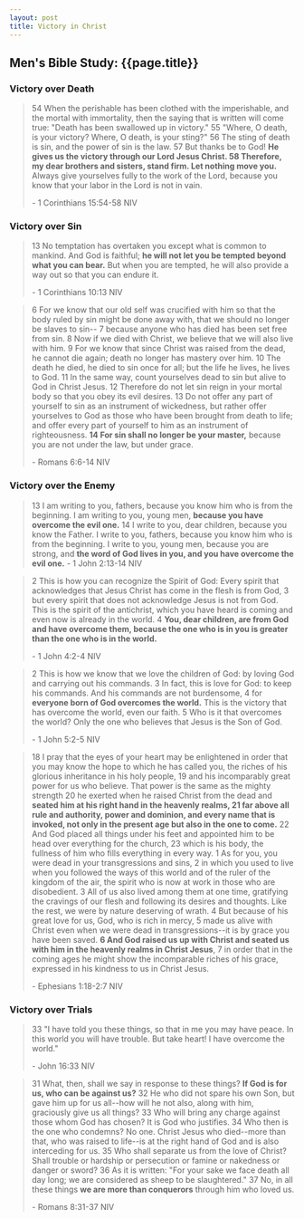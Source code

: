 ```yaml
---
layout: post
title: Victory in Christ
---
```

## Men's Bible Study: {{page.title}}

### Victory over Death
> 54 When the perishable has been clothed with the imperishable, and the mortal with immortality, then the saying that is written will come true: "Death has been swallowed up in victory." 55 "Where, O death, is your victory? Where, O death, is your sting?" 56 The sting of death is sin, and the power of sin is the law. 57 But thanks be to God! **He gives us the victory through our Lord Jesus Christ. 58 Therefore, my dear brothers and sisters, stand firm. Let nothing move you.** Always give yourselves fully to the work of the Lord, because you know that your labor in the Lord is not in vain.
>
> \- 1 Corinthians 15:54-58 NIV

### Victory over Sin
>13 No temptation has overtaken you except what is common to mankind. And God is faithful; **he will not let you be tempted beyond what you can bear.** But when you are tempted, he will also provide a way out so that you can endure it.
>
>\- 1 Corinthians 10:13 NIV

>6 For we know that our old self was crucified with him so that the body ruled by sin might be done away with, that we should no longer be slaves to sin-- 7 because anyone who has died has been set free from sin. 8 Now if we died with Christ, we believe that we will also live with him. 9 For we know that since Christ was raised from the dead, he cannot die again; death no longer has mastery over him. 10 The death he died, he died to sin once for all; but the life he lives, he lives to God. 11 In the same way, count yourselves dead to sin but alive to God in Christ Jesus. 12 Therefore do not let sin reign in your mortal body so that you obey its evil desires. 13 Do not offer any part of yourself to sin as an instrument of wickedness, but rather offer yourselves to God as those who have been brought from death to life; and offer every part of yourself to him as an instrument of righteousness. **14 For sin shall no longer be your master,** because you are not under the law, but under grace.
>
>\- Romans 6:6-14 NIV

### Victory over the Enemy

> 13 I am writing to you, fathers, because you know him who is from the beginning. I am writing to you, young men, **because you have overcome the evil one.** 14 I write to you, dear children, because you know the Father. I write to you, fathers, because you know him who is from the beginning. I write to you, young men, because you are strong, and **the word of God lives in you, and you have overcome the evil one.** - 1 John 2:13-14 NIV

> 2 This is how you can recognize the Spirit of God: Every spirit that acknowledges that Jesus Christ has come in the flesh is from God, 3 but every spirit that does not acknowledge Jesus is not from God. This is the spirit of the antichrist, which you have heard is coming and even now is already in the world. 4 **You, dear children, are from God and have overcome them, because the one who is in you is greater than the one who is in the world.**
>
>\- 1 John 4:2-4 NIV

> 2 This is how we know that we love the children of God: by loving God and carrying out his commands. 3 In fact, this is love for God: to keep his commands. And his commands are not burdensome, 4 for **everyone born of God overcomes the world.** This is the victory that has overcome the world, even our faith. 5 Who is it that overcomes the world? Only the one who believes that Jesus is the Son of God.
>
>\- 1 John 5:2-5 NIV

> 18 I pray that the eyes of your heart may be enlightened in order that you may know the hope to which he has called you, the riches of his glorious inheritance in his holy people, 19 and his incomparably great power for us who believe. That power is the same as the mighty strength 20 he exerted when he raised Christ from the dead and **seated him at his right hand in the heavenly realms, 21 far above all rule and authority, power and dominion, and every name that is invoked, not only in the present age but also in the one to come.** 22 And God placed all things under his feet and appointed him to be head over everything for the church, 23 which is his body, the fullness of him who fills everything in every way. 1 As for you, you were dead in your transgressions and sins, 2 in which you used to live when you followed the ways of this world and of the ruler of the kingdom of the air, the spirit who is now at work in those who are disobedient. 3 All of us also lived among them at one time, gratifying the cravings of our flesh and following its desires and thoughts. Like the rest, we were by nature deserving of wrath. 4 But because of his great love for us, God, who is rich in mercy, 5 made us alive with Christ even when we were dead in transgressions--it is by grace you have been saved. **6 And God raised us up with Christ and seated us with him in the heavenly realms in Christ Jesus**, 7 in order that in the coming ages he might show the incomparable riches of his grace, expressed in his kindness to us in Christ Jesus.
>
> \- Ephesians 1:18-2:7 NIV

### Victory over Trials

> 33 "I have told you these things, so that in me you may have peace. In this world you will have trouble. But take heart! I have overcome the world."
>
>\- John 16:33 NIV

>31 What, then, shall we say in response to these things? **If God is for us, who can be against us?** 32 He who did not spare his own Son, but gave him up for us all--how will he not also, along with him, graciously give us all things? 33 Who will bring any charge against those whom God has chosen? It is God who justifies. 34 Who then is the one who condemns? No one. Christ Jesus who died--more than that, who was raised to life--is at the right hand of God and is also interceding for us. 35 Who shall separate us from the love of Christ? Shall trouble or hardship or persecution or famine or nakedness or danger or sword? 36 As it is written: "For your sake we face death all day long; we are considered as sheep to be slaughtered." 37 No, in all these things **we are more than conquerors** through him who loved us.
>
>\- Romans 8:31-37 NIV
